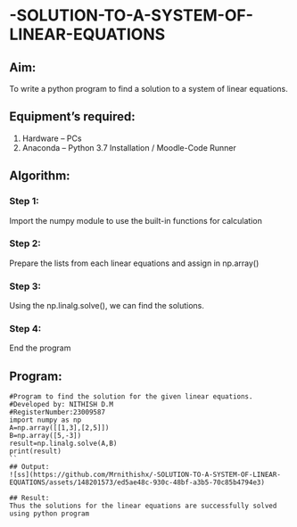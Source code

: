 # -SOLUTION-TO-A-SYSTEM-OF-LINEAR-EQUATIONS
## Aim:
To write a python program to find a solution to a system of linear equations.
## Equipment’s required:
1. 	Hardware – PCs
2. 	Anaconda – Python 3.7 Installation / Moodle-Code Runner
## Algorithm:
### Step 1: 
Import the numpy module to use the built-in functions for calculation
### Step 2: 
Prepare the lists from each linear equations and assign in np.array()
### Step 3: 
Using the np.linalg.solve(), we can find the solutions.
### Step 4: 
End the program
## Program:
```
#Program to find the solution for the given linear equations.
#Developed by: NITHISH D.M
#RegisterNumber:23009587
import numpy as np
A=np.array([[1,3],[2,5]])
B=np.array([5,-3])
result=np.linalg.solve(A,B)
print(result)
``
## Output:
![ss](https://github.com/Mrnithishx/-SOLUTION-TO-A-SYSTEM-OF-LINEAR-EQUATIONS/assets/148201573/ed5ae48c-930c-48bf-a3b5-70c85b4794e3)

## Result: 
Thus the solutions for the linear equations are successfully solved using python program

